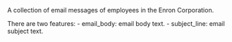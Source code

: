 A collection of email messages of employees in the Enron Corporation.

There are two features: - email_body: email body text. - subject_line: email
subject text.
